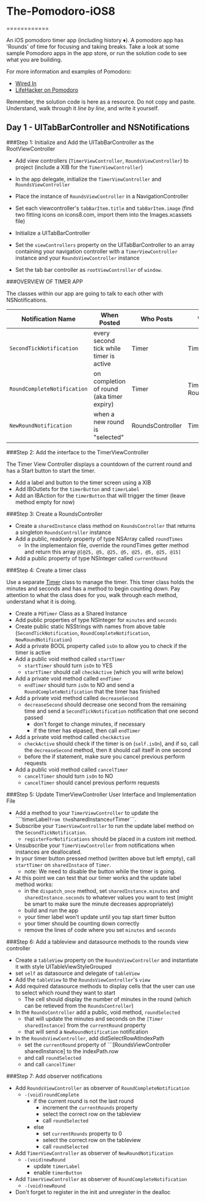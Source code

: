 # The-Pomodoro-iOS8
============

An iOS pomodoro timer app (including history ♦︎). A pomodoro app has 'Rounds' of time for focusing and taking breaks. Take a look at some sample Pomodoro apps in the app store, or run the solution code to see what you are building.

For more information and examples of Pomodoro:

* [Wired In](https://itunes.apple.com/US/app/id953366135)
* [LifeHacker on Pomodoro](http://lifehacker.com/productivity-101-a-primer-to-the-pomodoro-technique-1598992730)

Remember, the solution code is here as a resource. Do not copy and paste. Understand, walk through it *line by line*, and write it yourself.

## Day 1 - UITabBarController and NSNotifications

###Step 1: Initialize and Add the UITabBarController as the RootViewController

- Add view controllers (```TimerViewController```, ```RoundsViewController```) to project (include a XIB for the ```TimerViewController```)

- In the app delegate, initialize the ```TimerViewController``` and ```RoundsViewController```

- Place the instance of ```RoundsViewController``` in a NavigationController

- Set each viewcontroller's ```tabBarItem.title``` and ```tabBarItem.image``` (find two fitting icons on icons8.com, import them into the Images.xcassets file)

- Initialize a UITabBarController

- Set the ```viewControllers``` property on the UITabBarController to an array containing your navigation controller with a ```TimerViewController``` instance and your ```RoundsViewController``` instance

- Set the tab bar controller as ```rootViewController``` of ```window```.

###OVERVIEW OF TIMER APP

The classes within our app are going to talk to each other with NSNotifications. 

| Notification Name               | When Posted                               | Who Posts        | Who Observes                              |
|---------------------------------|-------------------------------------------|------------------|-------------------------------------------|
| ```SecondTickNotification```    | every second tick while timer is active   | Timer            | TimerViewController                       |
| ```RoundCompleteNotification``` | on completion of round (aka timer expiry) | Timer            | TimerViewController, RoundsViewController |
| ```NewRoundNotification```      | when a new round is "selected"            | RoundsController | TimerViewController                       |

###Step 2: Add the interface to the TimerViewController

The Timer View Controller displays a countdown of the current round and has a Start button to start the timer.

- Add a label and button to the timer screen using a XIB
- Add IBOutlets for the ```timerButton``` and ```timerLabel```
- Add an IBAction for the ```timerButton``` that will trigger the timer (leave method empty for now)

###Step 3: Create a RoundsController

- Create a ```sharedInstance``` class method on ```RoundsController``` that returns a singleton ```RoundsController``` instance
- Add a public, readonly property of type NSArray called ```roundTimes```
	- In the implementaion file, override the roundTimes getter method and return this array ```@[@25, @5, @25, @5, @25, @5, @25, @15]```
- Add a public property of type NSInteger called ```currentRound```

###Step 4: Create a timer class

Use a separate [Timer]() class to manage the timer. This timer class holds the minutes and seconds and has a method to begin counting down. 
Pay attention to what the class does for you, walk through each method, understand what it is doing.

- Create a ```POTimer``` Class as a Shared Instance
- Add public properties of type NSInteger for ```minutes``` and ```seconds```
- Create public static NSStrings with names from above table (```SecondTickNotification```, ```RoundCompleteNotification```, ```NewRoundNotification```)
- Add a private BOOL property called ```isOn``` to allow you to check if the timer is active
- Add a public void method called ```startTimer```
  - ```startTimer``` should turn ```isOn``` to YES
  - ```startTimer``` should call ```checkActive``` (which you will write below)
- Add a private void method called ```endTimer```
  - ```endTimer``` should turn ```isOn``` to NO and send a ```RoundCompleteNotification``` that the timer has finished
- Add a private void method called ```decreaseSecond```
  - ```decreaseSecond``` should decrease one second from the remaining time and send a ```SecondTickNotification``` notification that one second passed
  	- don't forget to change minutes, if necessary
  	- if the timer has elpased, then call ```endTimer```
- Add a private void method called ```checkActive```
  - ```checkActive``` should check if the timer is on (```self.isOn```), and if so, call the ```decreaseSecond``` method, then it should call itself in one second
  - before the if statement, make sure you cancel previous perform requests
- Add a public void method called ```cancelTimer```
  - ```cancelTimer``` should turn ```isOn``` to NO
  - ```cancelTimer``` should cancel previous perform requests

###Step 5: Update TimerViewController User Interface and Implementation File

- Add a method to your ```TimerViewController``` to update the ````timerLabel``` from the ```sharedInstance``` of ```Timer```.
- Subscribe your ```TimerViewController``` to run the update label method on the ```SecondTickNotification```.
  - ```registerForNotifications``` should be placed in a custom init method.
- Unsubscribe your ```TimerViewController``` from notifications when instances are deallocated.
- In your timer button pressed method (written above but left empty), call ```startTimer``` on ```sharedInstace``` of ```Timer```.
  - note: We need to disable the button while the timer is going.
- At this point we can test that our timer works and the update label method works:
  - in the ```dispatch_once``` method, set ```sharedInstance.minutes``` and ```sharedInstance.seconds``` to whatever values you want to test (might be smart to make sure the minute decreases appropriately)
  - build and run the app
  - your timer label won't update until you tap start timer button
  - your timer should be counting down correctly
  - remove the lines of code where you set ```minutes``` and ```seconds```

###Step 6: Add a tableview and datasource methods to the rounds view controller

- Create a ```tableView``` property on the ```RoundsViewController``` and instantiate it with style UITableViewStyleGrouped
- set ```self``` as datasource and delegate of ```tableView```
- Add the ```tableView``` to the ```RoundsViewController```'s ```view```
- Add required datasource methods to display cells that the user can use to select which round they want to start
  - The cell should display the number of minutes in the round (which can be retieved from the ```RoundsController```)
- In the ```RoundsController``` add a public, void method, ```roundSelected```
  - that will update the minutes and seconds on the ```[Timer sharedInstance]``` from the ```currentRound``` property
  - that will send a ```NewRoundNotification``` notification
- In the ```RoundsViewController```, add didSelectRowAtIndexPath
  - set the ```currentRound``` property of ```[RoundsViewController sharedInstance] to the indexPath.row
  - and call ```roundSelected```
  - and call ```cancelTimer```

###Step 7: Add observer notifications
- Add ```RoundsViewController``` as observer of ```RoundCompleteNotification```
  - ```-(void)roundComplete```
    - if the current round is not the last round 
      - increment the ```currentRounds``` property
      - select the correct row on the tableview
      - call ```roundSelected```
    - else
      - set ```currentRounds``` property to 0
      - select the correct row on the tableview
      - call ```roundSelected```
- Add ```TimerViewController``` as observer of ```NewRoundNotification```
  - ```-(void)newRound```
    - update ```timerLabel```
    - enable ```timerButton```
- Add ```TimerViewController``` as observer of ```RoundCompleteNotification```
  - ```-(void)newRound```
- Don't forget to register in the init and unregister in the dealloc
